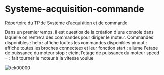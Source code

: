 # Systeme-acquisition-commande
Répertoire du TP de Système d'acquisition et de commande

Dans un premier temps, il est question de la création d'une console dans laquelle on rentrera des commandes pour diriger le moteur.
Commandes disponibles : 
							help : affiche toutes les commandes disponibles
							pinout : affiche toutes les broches connectees et leur fonction
							start : allume l'etage de puissance du moteur
							stop : eteint l'etage de puissance du moteur
							speed = <alpha> : fait tourner le moteur à la vitesse voulue

![tek00000](https://user-images.githubusercontent.com/86347317/141968295-56410056-098b-42b9-88f9-33dc8b2ca38a.png)
